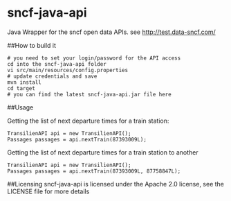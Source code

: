 sncf-java-api
=============

Java Wrapper for the sncf open data APIs. see http://test.data-sncf.com/

##How to build it

    # you need to set your login/password for the API access
    cd into the sncf-java-api folder
    vi src/main/resources/config.properties
    # update credentials and save
    mvn install
    cd target
    # you can find the latest sncf-java-api.jar file here
    
##Usage

Getting the list of next departure times for a train station:

    TransilienAPI api = new TransilienAPI();
    Passages passages = api.nextTrain(87393009L);
    
Getting the list of next departure times for a train station to another

    TransilienAPI api = new TransilienAPI();
    Passages passages = api.nextTrain(87393009L, 87758847L);

##Licensing
sncf-java-api is licensed under the Apache 2.0 license, see the LICENSE file for more details
